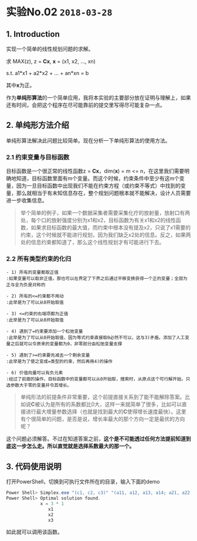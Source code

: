 # 实验No.02 ```2018-03-28```

## 1. Introduction

实现一个简单的线性规划问题的求解。

求 MAX(z), z = **Cx**, **x** = (x1, x2, ..., xn)

s.t. a1\*x1 + a2\*x2 + ... + an\*xn = b

其中**x**为正。

作为**单纯形算法**的一个简单应用，我将本实验的主要部分放在证明与理解上，如果还有时间，会把这个程序在尽可能靠前的提交里写得尽可能复杂一点。

## 2. 单纯形方法介绍

单纯形算法解决此问题比较简单。现在分析一下单纯形算法的使用方法。

### 2.1 约束变量与目标函数

目标函数是一个很正常的线性函数z = **Cx**，dim(**x**) = m <= n，在这里我们需要明确地知道，目标函数里面有m个变量。而这个时候，约束条件中至少有这m个变量，因为一旦目标函数中出现我们不能在约束方程（或约束不等式）中找到的变量，那么就相当于有未知信息存在，整个规划问题根本就不能解决，设计人员需要进一步收集信息。

> 举个简单的例子，如果一个数据采集者需要采集化疗的放射量，放射口有两处，每个口的放射强度分别为x1和x2，目标函数为有关x1和x2的线性函数，如果求目标函数的最大值，而约束中根本没有提及x2，只说了x1需要的约束，这个时候就不能进行规划，因为我们缺乏x2处的信息。反之，如果两处的信息约束都知道了，那么这个线性规划才有可能进行下去。

### 2.2 所有类型约束的化归

```
- 1) 所有的变量都取正值
:如果变量可以取非正值，那也可以在界定了下界之后通过平移变换获得一个正的变量；全部为正与全为负是对称的

- 2) 所有的<=约束都不用动
:此举是为了可以从0开始取值

- 3) <=约束的右端项都为正值
:此举是为了可以从0开始取值

- 4) 遇到了=约束要添加一个松弛变量
:此举是为了可以从0开始取值，因为等式约束直接取0必然不可以，这与3)矛盾。添加了人工变量之后就可以令原来的变量都为0，非零部分由松弛变量支撑

- 5) 遇到了>=约束要先减去一个剩余变量
:此举是为了使之变成=类型的约束，然后再用4)的操作

- 6) 价值向量可以有负元素
:经过了前面的操作，目标函数中的变量都可以从0开始取，搜索时，从原点这个可行解开始，只选参数大于零的变量并令其增长。
```

> 单纯形法的前提条件非常重要，这个前提直接关系到了能不能解除答案。比如说**C**被认为是所有的系数都比0大，这样一来就简单了很多，比如可以直接进行最大增量参数选择（也就是找到最大的**C**使得增长速度最快）。这里有个很简单的问题，是否是说，增长率最大的那个方向一定是最优的方向呢？

这个问题必须解答。不过在知道答案之前，**这个是不可能透过任何方法提前知道到底这一步怎么走。所以直觉就是选择系数最大的那一个。**

## 3. 代码使用说明

打开PowerShell，切换到可执行文件所在的目录，输入下面的demo

```PowerShell
Power Shell> Simplex.exe "(c1, c2, c3)" "(a11, a12, a13, a14; a21, a22, a23, a24)" "(b1, b2)"
Power Shell> Optimal solution found.
             x = 3 * 1
                x1
                x2
                x3
```

如此就可以调用该函数。